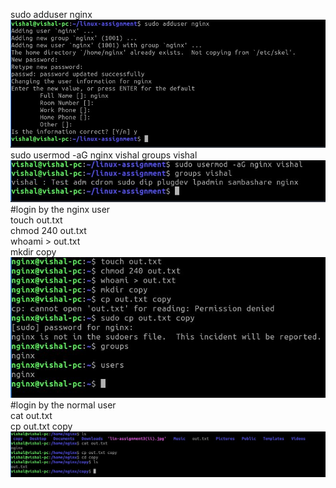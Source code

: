 sudo adduser nginx
<img src="lin-assignment3(i).jpg"><br>
sudo usermod -aG nginx vishal
groups vishal
<img src="lin-assignment3(ii).jpg"><br>
#login by the nginx user<br>
touch out.txt<br>chmod 240 out.txt<br>whoami > out.txt<br>mkdir copy<br>
<img src="lin-assignment3(iii).jpg"><br>
#login by the normal user<br>cat out.txt<br>cp out.txt copy<br>
<img src="lin-assignment3(iv).jpg"><br>


